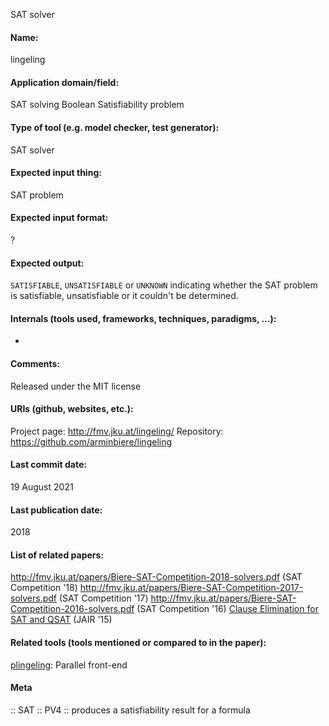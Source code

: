 SAT solver

#### Name:
lingeling

#### Application domain/field:
SAT solving
Boolean Satisfiability problem

#### Type of tool (e.g. model checker, test generator):
SAT solver

#### Expected input thing:
SAT problem

#### Expected input format:
?

#### Expected output:
`SATISFIABLE`, `UNSATISFIABLE` or `UNKNOWN` indicating whether the SAT problem is satisfiable, unsatisfiable or it couldn't be determined.

#### Internals (tools used, frameworks, techniques, paradigms, ...):
-

#### Comments:
Released under the MIT license

#### URIs (github, websites, etc.):
Project page: http://fmv.jku.at/lingeling/
Repository: https://github.com/arminbiere/lingeling

#### Last commit date:
19 August 2021

#### Last publication date:
2018

#### List of related papers:
http://fmv.jku.at/papers/Biere-SAT-Competition-2018-solvers.pdf (SAT Competition '18)
http://fmv.jku.at/papers/Biere-SAT-Competition-2017-solvers.pdf (SAT Competition '17)
http://fmv.jku.at/papers/Biere-SAT-Competition-2016-solvers.pdf (SAT Competition '16)
[Clause Elimination for SAT and QSAT](https://doi.org/10.1613/jair.4694) (JAIR '15)

#### Related tools (tools mentioned or compared to in the paper):
[plingeling](plingeling.md): Parallel front-end

#### Meta
:: SAT
:: PV4 :: produces a satisfiability result for a formula
